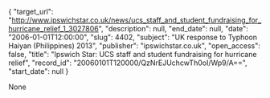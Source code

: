 {
  "target_url": "http://www.ipswichstar.co.uk/news/ucs_staff_and_student_fundraising_for_hurricane_relief_1_3027806", 
  "description": null, 
  "end_date": null, 
  "date": "2006-01-01T12:00:00", 
  "slug": 4402, 
  "subject": "UK response to Typhoon Haiyan (Philippines) 2013", 
  "publisher": "ipswichstar.co.uk", 
  "open_access": false, 
  "title": "Ipswich Star: UCS staff and student fundraising for hurricane relief", 
  "record_id": "20060101T120000/QzNrEJUchcwTh0oI/Wp9/A==", 
  "start_date": null
}

None